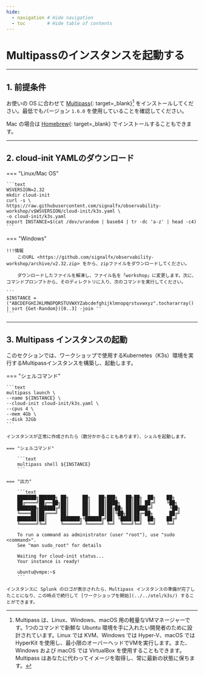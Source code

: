 ```yaml
---
hide:
  - navigation # Hide navigation
  - toc        # Hide table of contents
---
```

# Multipassのインスタンスを起動する

---

## 1. 前提条件

お使いの OS に合わせて [Multipass](https://multipass.run/){: target=_blank}[^1] をインストールしてください。最低でもバージョン `1.6.0` を使用していることを確認してください。

Mac の場合は [Homebrew](https://brew.sh/){: target=_blank} でインストールすることもできます。

---

## 2. cloud-init YAMLのダウンロード

=== "Linux/Mac OS"

    ```text
    WSVERSION=2.32
    mkdir cloud-init
    curl -s \
    https://raw.githubusercontent.com/signalfx/observability-workshop/v$WSVERSION/cloud-init/k3s.yaml \
    -o cloud-init/k3s.yaml
    export INSTANCE=$(cat /dev/urandom | base64 | tr -dc 'a-z' | head -c4)
    ```

=== "Windows"

    !!!情報
        このURL <https://github.com/signalfx/observability-workshop/archive/v2.32.zip> をから、zipファイルをダウンロードしてください。

        ダウンロードしたファイルを解凍し、ファイル名を「workshop」に変更します。次に、コマンドプロンプトから、そのディレクトリに入り、次のコマンドを実行してください。

    ```
    $INSTANCE = ("ABCDEFGHIJKLMNOPQRSTUVWXYZabcdefghijklmnopqrstuvwxyz".tochararray() | sort {Get-Random})[0..3] -join ''
    ```

---

## 3. Multipass インスタンスの起動

このセクションでは、ワークショップで使用するKubernetes（K3s）環境を実行するMultipassインスタンスを構築し、起動します。

=== "シェルコマンド"

    ```text
    multipass launch \
    --name ${INSTANCE} \
    --cloud-init cloud-init/k3s.yaml \
    --cpus 4 \
    --mem 4Gb \
    --disk 32Gb
    ```

    インスタンスが正常に作成されたら（数分かかることもあります）、シェルを起動します。

    === "シェルコマンド"

        ```text
        multipass shell ${INSTANCE}
        ```

    === "出力"
    
        ```text
        ███████╗██████╗ ██╗     ██╗   ██╗███╗   ██╗██╗  ██╗    ██╗  
        ██╔════╝██╔══██╗██║     ██║   ██║████╗  ██║██║ ██╔╝    ╚██╗ 
        ███████╗██████╔╝██║     ██║   ██║██╔██╗ ██║█████╔╝      ╚██╗
        ╚════██║██╔═══╝ ██║     ██║   ██║██║╚██╗██║██╔═██╗      ██╔╝
        ███████║██║     ███████╗╚██████╔╝██║ ╚████║██║  ██╗    ██╔╝ 
        ╚══════╝╚═╝     ╚══════╝ ╚═════╝ ╚═╝  ╚═══╝╚═╝  ╚═╝    ╚═╝  

        To run a command as administrator (user "root"), use "sudo <command>".
        See "man sudo_root" for details

        Waiting for cloud-init status...
        Your instance is ready!

        ubuntu@vmpe:~$
        ```

    インスタンスに Splunk のロゴが表示されたら、Multipass インスタンスの準備が完了したことになり、この時点で続行して [ワークショップを開始](../../otel/k3s/) することができます。

[^1]: Multipass は、Linux、Windows、macOS 用の軽量なVMマネージャーです。1つのコマンドで新鮮な Ubuntu 環境を手に入れたい開発者のために設計されています。Linux では KVM、Windows では Hyper-V、macOS では HyperKit を使用し、最小限のオーバーヘッドでVMを実行します。また、Windows および macOS では VirtualBox を使用することもできます。Multipass はあなたに代わってイメージを取得し、常に最新の状態に保ちます。
